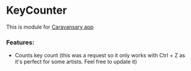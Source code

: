 # KeyCounter
This is module for 
[Caravansary app](https://github.com/RobertJaskowski/Caravansary)

### Features:
- Counts key count (this was a request so it only works with Ctrl + Z as it's perfect for some artists. Feel free to update it)
